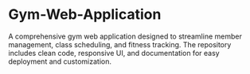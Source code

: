 # Gym-Web-Application
A comprehensive gym web application designed to streamline member management, class scheduling, and fitness tracking. The repository includes clean code, responsive UI, and documentation for easy deployment and customization.
